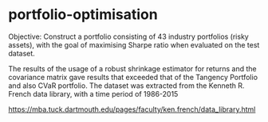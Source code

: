 # portfolio-optimisation

Objective: Construct a portfolio consisting of 43 industry portfolios (risky assets), with the goal of maximising Sharpe ratio when evaluated on the test dataset. 

The results of the usage of a robust shrinkage estimator for returns and the covariance matrix gave results that exceeded that of the Tangency Portfolio and also CVaR portfolio. 
The dataset was extracted from the Kenneth R. French data library, with a time period of 1986-2015

https://mba.tuck.dartmouth.edu/pages/faculty/ken.french/data_library.html

